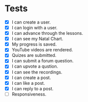 # Tests

- [X] I can create a user.
- [X] I can login with a user.
- [X] I can advance through the lessons.
- [X] I can see my Natal Chart.
- [X] My progress is saved.
- [X] YouTube videos are rendered.
- [X] Quizes are submitted.
- [X] I can submit a forum question.
- [X] I can upvote a qustion.
- [X] I can see the recordings.
- [X] I can create a post.
- [X] I can like a post.
- [X] I can reply to a post. 
- [ ] Responsiveness.
